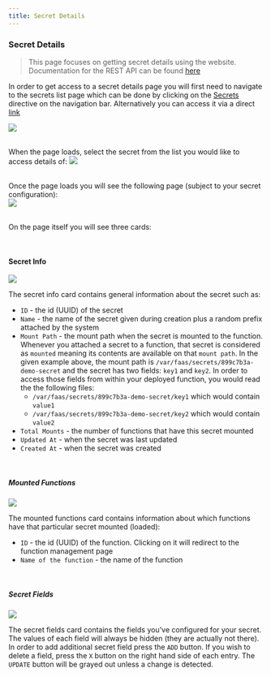 ```yaml
---
title: Secret Details
---
```


### Secret Details
> This page focuses on getting secret details using the website. Documentation for the REST API can be found [here](/api-docs/?urls.primaryName=gateway-api#/Secrets/getSecretsSecretid)

In order to get access to a secret details page you will first need to navigate to the secrets list page which can be done by clicking on the [Secrets](/app/secrets) directive on the navigation bar. Alternatively you can access it via a direct [link](/app/secrets)

[![](/static/docs/secrets/secrets_navbar_location.png)](/static/docs/secrets/secrets_navbar_location.png)

&nbsp;  
When the page loads, select the secret from the list you would like to access details of:
[![](/static/docs/secrets/secrets_delete_select.png)](/static/docs/secrets/secrets_delete_select.png)

&nbsp;  
Once the page loads you will see the following page (subject to your secret configuration):
&nbsp;  
[![](/static/docs/secrets/secrets_details.png)](/static/docs/secrets/secrets_details.png)

&nbsp;  
On the page itself you will see three cards:

&nbsp;  
#### Secret Info

[![](/static/docs/secrets/secrets_details_info.png)](/static/docs/secrets/secrets_details_info.png)

The secret info card contains general information about the secret such as:
- `ID` - the id (UUID) of the secret
- `Name` - the name of the secret given during creation plus a random prefix attached by the system
- `Mount Path` - the mount path when the secret is mounted to the function. Whenever you attached a secret to a function, that secret is considered as `mounted` meaning its contents are available on that `mount path`. In the given example above, the mount path is `/var/faas/secrets/899c7b3a-demo-secret` and the secret has two fields: `key1` and `key2`. In order to access those fields from within your deployed function, you would read the the following files:
   - `/var/faas/secrets/899c7b3a-demo-secret/key1` which would contain `value1`
   - `/var/faas/secrets/899c7b3a-demo-secret/key2` which would contain `value2`
- `Total Mounts` - the number of functions that have this secret mounted
- `Updated At` - when the secret was last updated
- `Created At` - when the secret was created


&nbsp;  
##### Mounted Functions

[![](/static/docs/secrets/secrets_details_mounted.png)](/static/docs/secrets/secrets_details_mounted.png)

The mounted functions card contains information about which functions have that particular secret mounted (loaded):
- `ID` - the id (UUID) of the function. Clicking on it will redirect to the function management page
- `Name of the function` - the name of the function


&nbsp;  
##### Secret Fields

[![](/static/docs/secrets/secrets_details_fields.png)](/static/docs/secrets/secrets_details_fields.png)

The secret fields card contains the fields you've configured for your secret. The values of each field will always be hidden (they are actually not there).
In order to add additional secret field press the `ADD` button. If you wish to delete a field, press the `X` button on the right hand side of each entry.
The `UPDATE` button will be grayed out unless a change is detected.
